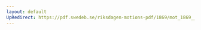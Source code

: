 ```yaml
---
layout: default
UpRedirect: https://pdf.swedeb.se/riksdagen-motions-pdf/1869/mot_1869__ak__00122/mot_1869__ak__00122_001.pdf
---
```

